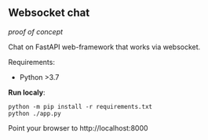 ## Websocket chat

_proof of concept_

Chat on FastAPI web-framework that works via websocket.

Requirements:
+ Python >3.7

**Run localy**:
```shell
python -m pip install -r requirements.txt
python ./app.py 
```

Point your browser to http://localhost:8000
